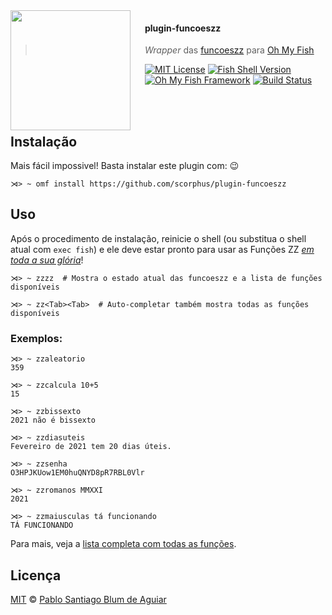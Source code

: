 <img src="https://cdn.rawgit.com/oh-my-fish/oh-my-fish/e4f1c2e0219a17e2c748b824004c8d0b38055c16/docs/logo.svg" align="left" width="192px" height="192px"/>
<img align="left" width="0" height="192px" hspace="10"/>

#### plugin-funcoeszz

> _Wrapper_ das [funcoeszz] para [Oh My Fish][omf-link]

[![MIT License][license-badge]](/LICENSE)
[![Fish Shell Version][fish-version-badge]][fish-shell-link]
[![Oh My Fish Framework][omf-badge]][omf-link]
[![Build Status][build-status-badge]][build-status-link]

<br/><br/>

## Instalação

Mais fácil impossivel! Basta instalar este plugin com: :wink:

```fish
⋊> ~ omf install https://github.com/scorphus/plugin-funcoeszz
```

## Uso

Após o procedimento de instalação, reinicie o shell (ou substitua o shell atual
com `exec fish`) e ele deve estar pronto para usar as Funções ZZ _[em toda a sua
glória][gloria]_!

```fish
⋊> ~ zzzz  # Mostra o estado atual das funcoeszz e a lista de funções disponíveis
```

```fish
⋊> ~ zz<Tab><Tab>  # Auto-completar também mostra todas as funções disponíveis
```

### Exemplos:

```fish
⋊> ~ zzaleatorio
359

⋊> ~ zzcalcula 10+5
15

⋊> ~ zzbissexto
2021 não é bissexto

⋊> ~ zzdiasuteis
Fevereiro de 2021 tem 20 dias úteis.

⋊> ~ zzsenha
O3HPJKUow1EM0huQNYD8pR7RBL0Vlr

⋊> ~ zzromanos MMXXI
2021

⋊> ~ zzmaiusculas tá funcionando
TÁ FUNCIONANDO
```

Para mais, veja a [lista completa com todas as funções][function-list].

## Licença

[MIT][mit] © [Pablo Santiago Blum de Aguiar][author]

[funcoeszz]: https://funcoeszz.net
[omf-link]: https://www.github.com/oh-my-fish/oh-my-fish
[license-badge]: https://img.shields.io/badge/license-MIT-007EC7.svg?style=flat-square
[fish-version-badge]: https://img.shields.io/badge/fish-v2.2.0%2B-007EC7.svg?style=flat-square
[fish-shell-link]: https://fishshell.com
[omf-badge]: https://img.shields.io/badge/Oh%20My%20Fish-Framework-007EC7.svg?style=flat-square
[build-status-badge]: https://github.com/scorphus/plugin-funcoeszz/actions/workflows/funcoeszz.yml/badge.svg
[build-status-link]: https://github.com/scorphus/plugin-funcoeszz/actions/workflows/funcoeszz.yml
[gloria]: https://github.com/funcoeszz/funcoeszz#instala%C3%A7%C3%A3o-das-fun%C3%A7%C3%B5es-zz---vers%C3%A3o-beta
[function-list]: https://funcoeszz.net/list.html
[mit]: https://opensource.org/licenses/MIT
[author]: https://github.com/scorphus
[contributors]: https://github.com/scorphus/plugin-funcoeszz/graphs/contributors
